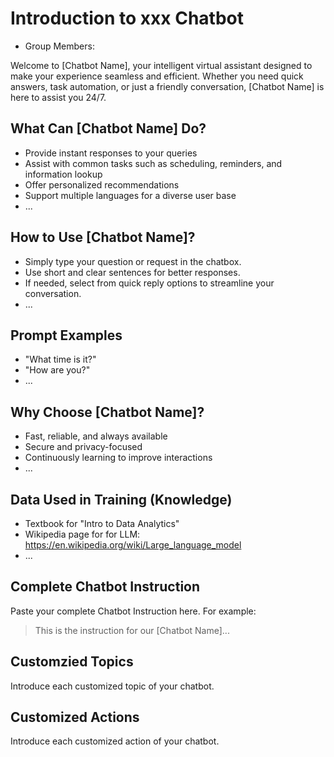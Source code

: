 # Introduction to xxx Chatbot

- Group Members:

Welcome to [Chatbot Name], your intelligent virtual assistant designed to make your experience seamless and efficient. Whether you need quick answers, task automation, or just a friendly conversation, [Chatbot Name] is here to assist you 24/7.

## What Can [Chatbot Name] Do?
- Provide instant responses to your queries
- Assist with common tasks such as scheduling, reminders, and information lookup
- Offer personalized recommendations
- Support multiple languages for a diverse user base
- ...

## How to Use [Chatbot Name]?
- Simply type your question or request in the chatbox.
- Use short and clear sentences for better responses.
- If needed, select from quick reply options to streamline your conversation.
- ...

## Prompt Examples
- "What time is it?"
- "How are you?"
- ...

## Why Choose [Chatbot Name]?
- Fast, reliable, and always available
- Secure and privacy-focused
- Continuously learning to improve interactions
- ...

## Data Used in Training (Knowledge)
- Textbook for "Intro to Data Analytics"
- Wikipedia page for for LLM: https://en.wikipedia.org/wiki/Large_language_model
- ...

## Complete Chatbot Instruction
Paste your complete Chatbot Instruction here. For example:
>This is the instruction for our [Chatbot Name]...

## Customzied Topics
Introduce each customized topic of your chatbot.

## Customized Actions
Introduce each customized action of your chatbot.